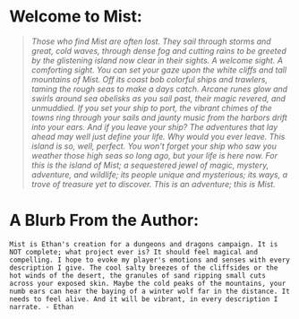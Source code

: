 # Welcome to Mist:
>*Those who find Mist are often lost. They sail through storms and great, cold waves, through dense fog and cutting rains to be greeted by the glistening island now clear in their sights. A welcome sight. A comforting sight. You can set your gaze upon the white cliffs and tall mountains of Mist. Off its coast bob colorful ships and trawlers, taming the rough seas to make a days catch. Arcane runes glow and swirls around sea obelisks as you sail past, their magic revered, and unmuddied. If you set your ship to port, the vibrant chimes of the towns ring through your sails and jaunty music from the harbors drift into your ears. And if you leave your ship? The adventures that lay ahead may well just define your life. Why would you ever leave. This island is so, well, perfect. You won't forget your ship who saw you weather those high seas so long ago, but your life is here now. For this is the island of Mist; a sequestered jewel of magic, mystery, adventure, and wildlife; its people unique and mysterious; its ways, a trove of treasure yet to discover. This is an adventure; this is Mist.*

# A Blurb From the Author:
	Mist is Ethan's creation for a dungeons and dragons campaign. It is NOT complete; what project ever is? It should feel magical and compelling. I hope to evoke my player's emotions and senses with every description I give. The cool salty breezes of the cliffsides or the hot winds of the desert, the granules of sand ripping small cuts across your exposed skin. Maybe the cold peaks of the mountains, your numb ears can hear the baying of a winter wolf far in the distance. It needs to feel alive. And it will be vibrant, in every description I narrate. - Ethan